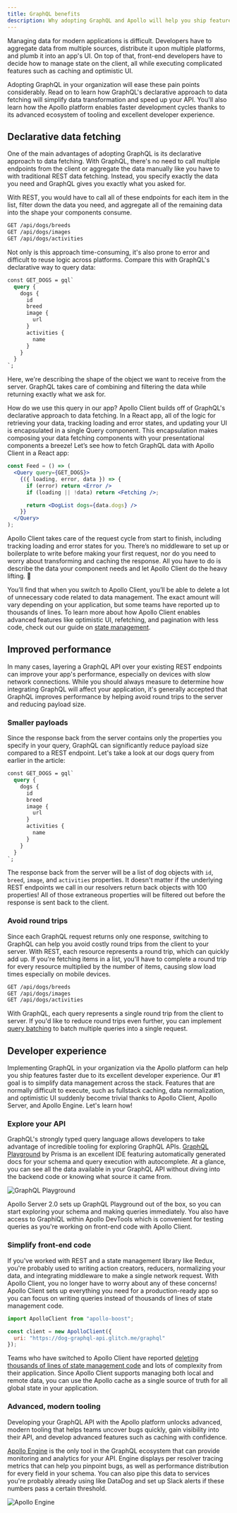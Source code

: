 ```yaml
---
title: GraphQL benefits
description: Why adopting GraphQL and Apollo will help you ship features faster
---
```


Managing data for modern applications is difficult. Developers have to aggregate data from multiple sources, distribute it upon multiple platforms, and plumb it into an app's UI. On top of that, front-end developers have to decide how to manage state on the client, all while executing complicated features such as caching and optimistic UI.

Adopting GraphQL in your organization will ease these pain points considerably. Read on to learn how GraphQL's declarative approach to data fetching will simplify data transformation and speed up your API. You'll also learn how the Apollo platform enables faster development cycles thanks to its advanced ecosystem of tooling and excellent developer experience.

<h2 id="declarative">Declarative data fetching</h2>

One of the main advantages of adopting GraphQL is its declarative approach to data fetching. With GraphQL, there's no need to call multiple endpoints from the client or aggregate the data manually like you have to with traditional REST data fetching. Instead, you specify exactly the data you need and GraphQL gives you exactly what you asked for.

With REST, you would have to call all of these endpoints for each item in the list, filter down the data you need, and aggregate all of the remaining data into the shape your components consume.

```bash
GET /api/dogs/breeds
GET /api/dogs/images
GET /api/dogs/activities
```

Not only is this approach time-consuming, it's also prone to error and difficult to reuse logic across platforms. Compare this with GraphQL's declarative way to query data:

```graphql
const GET_DOGS = gql`
  query {
    dogs {
      id
      breed
      image {
        url
      }
      activities {
        name
      }
    }
  }
`;
```

Here, we're describing the shape of the object we want to receive from the server. GraphQL takes care of combining and filtering the data while returning exactly what we ask for.

How do we use this query in our app? Apollo Client builds off of GraphQL's declarative approach to data fetching. In a React app, all of the logic for retrieving your data, tracking loading and error states, and updating your UI is encapsulated in a single Query component. This encapsulation makes composing your data fetching components with your presentational components a breeze! Let’s see how to fetch GraphQL data with Apollo Client in a React app:

```jsx
const Feed = () => (
  <Query query={GET_DOGS}>
    {({ loading, error, data }) => {
      if (error) return <Error />
      if (loading || !data) return <Fetching />;

      return <DogList dogs={data.dogs} />
    }}
  </Query>
);
```

Apollo Client takes care of the request cycle from start to finish, including tracking loading and error states for you. There’s no middleware to set up or boilerplate to write before making your first request, nor do you need to worry about transforming and caching the response. All you have to do is describe the data your component needs and let Apollo Client do the heavy lifting. 💪

You’ll find that when you switch to Apollo Client, you’ll be able to delete a lot of unnecessary code related to data management. The exact amount will vary depending on your application, but some teams have reported up to thousands of lines. To learn more about how Apollo Client enables advanced features like optimistic UI, refetching, and pagination with less code, check out our guide on [state management](../guides/state-mgmt.html).

<h2 id="performance">Improved performance</h2>

In many cases, layering a GraphQL API over your existing REST endpoints can improve your app's performance, especially on devices with slow network connections. While you should always measure to determine how integrating GraphQL will affect your application, it's generally accepted that GraphQL improves performance by helping avoid round trips to the server and reducing payload size.

<h3 id="payload">Smaller payloads</h3>

Since the response back from the server contains only the properties you specify in your query, GraphQL can significantly reduce payload size compared to a REST endpoint. Let's take a look at our dogs query from earlier in the article:

```graphql
const GET_DOGS = gql`
  query {
    dogs {
      id
      breed
      image {
        url
      }
      activities {
        name
      }
    }
  }
`;
```

The response back from the server will be a list of dog objects with `id`, `breed`, `image`, and `activities` properties. It doesn't matter if the underlying REST endpoints we call in our resolvers return back objects with 100 properties! All of those extraneous properties will be filtered out before the response is sent back to the client.

<h3 id="round-trip">Avoid round trips</h3>

Since each GraphQL request returns only one response, switching to GraphQL can help you avoid costly round trips from the client to your server. With REST, each resource represents a round trip, which can quickly add up. If you're fetching items in a list, you'll have to complete a round trip for every resource multiplied by the number of items, causing slow load times especially on mobile devices.

```bash
GET /api/dogs/breeds
GET /api/dogs/images
GET /api/dogs/activities
```

With GraphQL, each query represents a single round trip from the client to server. If you'd like to reduce round trips even further, you can implement [query batching](https://www.apollographql.com/docs/engine/query-batching.html) to batch multiple queries into a single request. 

<h2 id="dev-experience">Developer experience</h2>

Implementing GraphQL in your organization via the Apollo platform can help you ship features faster due to its excellent developer experience. Our #1 goal is to simplify data management across the stack. Features that are normally difficult to execute, such as fullstack caching, data normalization, and optimistic UI suddenly become trivial thanks to Apollo Client, Apollo Server, and Apollo Engine. Let's learn how!

<h3 id="data">Explore your API</h3>

GraphQL's strongly typed query language allows developers to take advantage of incredible tooling for exploring GraphQL APIs. [GraphQL Playground](https://github.com/prismagraphql/graphql-playground) by Prisma is an excellent IDE featuring automatically generated docs for your schema and query execution with autocomplete. At a glance, you can see all the data available in your GraphQL API without diving into the backend code or knowing what source it came from.

![GraphQL Playground](../assets/graphql-playground.png)

Apollo Server 2.0 sets up GraphQL Playground out of the box, so you can start exploring your schema and making queries immediately. You also have access to GraphiQL within Apollo DevTools which is convenient for testing queries as you're working on front-end code with Apollo Client.

<h3 id="frontend">Simplify front-end code</h3>

If you've worked with REST and a state management library like Redux, you're probably used to writing action creators, reducers, normalizing your data, and integrating middleware to make a single network request. With Apollo Client, you no longer have to worry about any of these concerns! Apollo Client sets up everything you need for a production-ready app so you can focus on writing queries instead of thousands of lines of state management code.

```js
import ApolloClient from "apollo-boost";

const client = new ApolloClient({
  uri: "https://dog-graphql-api.glitch.me/graphql"
});
```

Teams who have switched to Apollo Client have reported [deleting thousands of lines of state management code](https://dev-blog.apollodata.com/reducing-our-redux-code-with-react-apollo-5091b9de9c2a) and lots of complexity from their application. Since Apollo Client supports managing both local and remote data, you can use the Apollo cache as a single source of truth for all global state in your application.

<h3 id="tooling">Advanced, modern tooling</h3>

Developing your GraphQL API with the Apollo platform unlocks advanced, modern tooling that helps teams uncover bugs quickly, gain visibility into their API, and develop advanced features such as caching with confidence.

[Apollo Engine](https://engine.apollographql.com/login) is the only tool in the GraphQL ecosystem that can provide monitoring and analytics for your API. Engine displays per resolver tracing metrics that can help you pinpoint bugs, as well as performance distribution for every field in your schema. You can also pipe this data to services you're probably already using like DataDog and set up Slack alerts if these numbers pass a certain threshold.

![Apollo Engine](../assets/engine.png)
